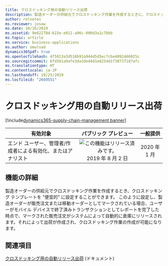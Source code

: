 ```yaml
---
title: クロスドッキング用の自動リリース出荷
description: 製造オーダーの供給元でクロスドッキング作業を作成するときに、クロスドッキング テンプレートを便宜的に設定することができ、ユーザーがモバイル デバイスで終了済みトランザクションとしてレポートを完了した時点で、マークされた販売注文がシステムによって自動的に倉庫にリリースされます。
author: relnotes
ms.reviewer: josaw
ms.date: 10/16/2019
ms.assetid: 9e62278d-615e-e911-a96c-000d3a1c7bbb
ms.topic: article
ms.service: business-applications
ms.author: omulvad
dynamics365pdf: true
ms.openlocfilehash: 4f5813a3d516b91a944d5d5ec7cbe4092466025c
ms.sourcegitcommit: 6fd581a9afe3da3ded441e8254d1f30737187afc
ms.translationtype: HT
ms.contentlocale: ja-JP
ms.lasthandoff: 10/25/2019
ms.locfileid: "2660551"
---
```

# <a name="auto-release-shipment-for-cross-dock"></a>クロスドッキング用の自動リリース出荷
[!include[dynamics365-supply-chain-management banner](../includes/dynamics365-supply-chain-management.md)]

| 有効対象    |  パブリック プレビュー | 一般提供 | 
| ---------- | :----------: |:----------: |
|エンド ユーザー、管理者/作成者による有効化、またはアナリスト|![この機能はリリース済みです。](/dynamics365-release-plan/media/green-checkmark.png "この機能はリリース済みです。") 2019 年 8 月 2 日| 2020 年 1 月|






## <a name="feature-details"></a>機能の詳細
<!--feature detail start -->
製造オーダーの供給元でクロスドッキング作業を作成するとき、クロスドッキング テンプレートを "便宜的" に設定することができます。 このように設定し、製造オーダーが販売注文または移動オーダーとしてマークされている場合、ユーザーがモバイル デバイスで終了済みトランザクションとしてレポートを完了した時点で、マークされた販売注文がシステムによって自動的に倉庫にリリースされます。それによって出荷が作成され、クロスドッキング作業の作成が可能になります。
<!--feature detail end -->










## <a name="see-also"></a>関連項目

[クロスドッキング用の自動リリース出荷](https://docs.microsoft.com/dynamics365/supply-chain/warehousing/auto-release-shipment-for-cross-docking) (ドキュメント)

